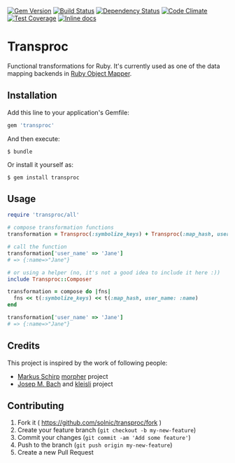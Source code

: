 [![Gem Version](https://badge.fury.io/rb/transproc.svg)][gem]
[![Build Status](https://travis-ci.org/solnic/transproc.svg?branch=master)][travis]
[![Dependency Status](https://gemnasium.com/solnic/transproc.png)][gemnasium]
[![Code Climate](https://codeclimate.com/github/solnic/transproc/badges/gpa.svg)][codeclimate]
[![Test Coverage](https://codeclimate.com/github/solnic/transproc/badges/coverage.svg)][codeclimate]
[![Inline docs](http://inch-ci.org/github/solnic/transproc.svg?branch=master)][inchpages]

[gem]: https://rubygems.org/gems/transproc
[travis]: https://travis-ci.org/solnic/transproc
[gemnasium]: https://gemnasium.com/solnic/transproc
[codeclimate]: https://codeclimate.com/github/solnic/transproc
[coveralls]: https://coveralls.io/r/solnic/transproc
[inchpages]: http://inch-ci.org/github/solnic/transproc

# Transproc

Functional transformations for Ruby. It's currently used as one of the data
mapping backends in [Ruby Object Mapper](http://rom-rb.org).

## Installation

Add this line to your application's Gemfile:

```ruby
gem 'transproc'
```

And then execute:

    $ bundle

Or install it yourself as:

    $ gem install transproc

## Usage

``` ruby
require 'transproc/all'

# compose transformation functions
transformation = Transproc(:symbolize_keys) + Transproc(:map_hash, user_name: :name))

# call the function
transformation['user_name' => 'Jane']
# => {:name=>"Jane"}

# or using a helper (no, it's not a good idea to include it here :))
include Transproc::Composer

transformation = compose do |fns|
  fns << t(:symbolize_keys) << t(:map_hash, user_name: :name)
end

transformation['user_name' => 'Jane']
# => {:name=>"Jane"}
```

## Credits

This project is inspired by the work of following people:

* [Markus Schirp](https://github.com/mbj) [morpher](https://github.com/mbj/morpher) project
* [Josep M. Bach](https://github.com/txus) and [kleisli](https://github.com/txus/kleisli) project

## Contributing

1. Fork it ( https://github.com/solnic/transproc/fork )
2. Create your feature branch (`git checkout -b my-new-feature`)
3. Commit your changes (`git commit -am 'Add some feature'`)
4. Push to the branch (`git push origin my-new-feature`)
5. Create a new Pull Request
